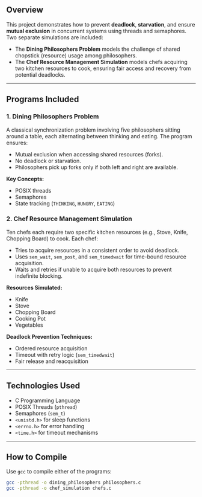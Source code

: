

## Overview

This project demonstrates how to prevent **deadlock**, **starvation**, and ensure **mutual exclusion** in concurrent systems using threads and semaphores. Two separate simulations are included:

- The **Dining Philosophers Problem** models the challenge of shared chopstick (resource) usage among philosophers.
- The **Chef Resource Management Simulation** models chefs acquiring two kitchen resources to cook, ensuring fair access and recovery from potential deadlocks.

---

## Programs Included

### 1. Dining Philosophers Problem

A classical synchronization problem involving five philosophers sitting around a table, each alternating between thinking and eating. The program ensures:

- Mutual exclusion when accessing shared resources (forks).
- No deadlock or starvation.
- Philosophers pick up forks only if both left and right are available.

**Key Concepts:**

- POSIX threads
- Semaphores
- State tracking (`THINKING`, `HUNGRY`, `EATING`)

### 2. Chef Resource Management Simulation

Ten chefs each require two specific kitchen resources (e.g., Stove, Knife, Chopping Board) to cook. Each chef:

- Tries to acquire resources in a consistent order to avoid deadlock.
- Uses `sem_wait`, `sem_post`, and `sem_timedwait` for time-bound resource acquisition.
- Waits and retries if unable to acquire both resources to prevent indefinite blocking.

**Resources Simulated:**
- Knife
- Stove
- Chopping Board
- Cooking Pot
- Vegetables

**Deadlock Prevention Techniques:**
- Ordered resource acquisition
- Timeout with retry logic (`sem_timedwait`)
- Fair release and reacquisition

---

## Technologies Used

- C Programming Language
- POSIX Threads (`pthread`)
- Semaphores (`sem_t`)
- `<unistd.h>` for sleep functions
- `<errno.h>` for error handling
- `<time.h>` for timeout mechanisms

---

## How to Compile

Use `gcc` to compile either of the programs:

```bash
gcc -pthread -o dining_philosophers philosophers.c
gcc -pthread -o chef_simulation chefs.c
